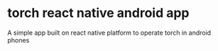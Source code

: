 # torch react native android app
A simple app built on react native platform to operate torch in android phones
